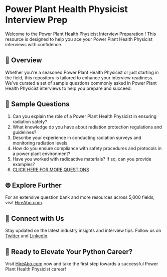 # Power Plant Health Physicist Interview Prep

Welcome to the Power Plant Health Physicist Interview Preparation ! This resource is designed to help you ace your Power Plant Health Physicist interviews with confidence.

## 🚀 Overview

Whether you're a seasoned Power Plant Health Physicist or just starting in the field, this repository is tailored to enhance your interview readiness. We've curated a set of sample questions commonly asked in Power Plant Health Physicist interviews to help you prepare and succeed.

## 📝 Sample Questions

1. Can you explain the role of a Power Plant Health Physicist in ensuring radiation safety?
2. What knowledge do you have about radiation protection regulations and guidelines?
3. Describe your experience in conducting radiation surveys and monitoring radiation levels.
4. How do you ensure compliance with safety procedures and protocols in a power plant environment?
5. Have you worked with radioactive materials? If so, can you provide examples?
6. [CLICK HERE FOR MORE QUESTIONS](https://hireabo.com/job/20_4_20/Power%20Plant%20Health%20Physicist)

## 🌐 Explore Further

For an extensive question bank and more resources across 5,000 fields, visit [HireAbo.com](https://www.hireabo.com).

## 📱 Connect with Us

Stay updated on the latest industry insights and interview tips. Follow us on [Twitter](https://twitter.com/hireabo) and [LinkedIn](https://www.linkedin.com/in/hire-abo-3609972a8/).

## 🚀 Ready to Elevate Your Python Career?

Visit [HireAbo.com](https://www.hireabo.com) now and take the first step towards a successful Power Plant Health Physicist career!